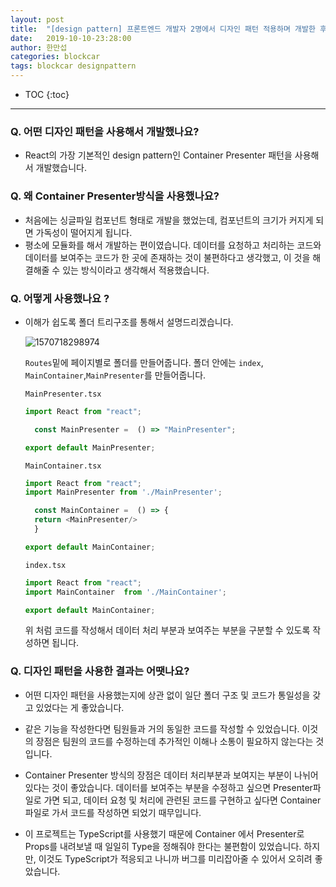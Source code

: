 ```yaml
---
layout: post
title:  "[design pattern] 프론트엔드 개발자 2명에서 디자인 패턴 적용하며 개발한 후기"
date:   2019-10-10-23:28:00
author: 한만섭
categories: blockcar
tags: blockcar designpattern 
---
```




* TOC
{:toc}


***



### Q. 어떤 디자인 패턴을 사용해서 개발했나요? 

- React의 가장 기본적인 design pattern인 Container Presenter 패턴을 사용해서 개발했습니다. 



### Q. 왜 Container Presenter방식을 사용했나요?

- 처음에는 싱글파일 컴포넌트 형태로 개발을 했었는데, 컴포넌트의 크기가 커지게 되면 가독성이 떨어지게 됩니다. 
- 평소에 모듈화를 해서 개발하는 편이였습니다. 데이터를 요청하고 처리하는 코드와 데이터를 보여주는 코드가 한 곳에 존재하는 것이 불편하다고 생각했고, 이 것을 해결해줄 수 있는 방식이라고 생각해서 적용했습니다. 



### Q. 어떻게 사용했나요 ?

- 이해가 쉽도록 폴더 트리구조를 통해서 설명드리겠습니다.  

  ![1570718298974](../../../../assets/image/1570718298974.png)

  `Routes`밑에 페이지별로 폴더를 만들어줍니다. 폴더 안에는 `index`, `MainContainer`,`MainPresenter`를 만들어줍니다.  

  `MainPresenter.tsx`

  ```js
  import React from "react";
  
    const MainPresenter =  () => "MainPresenter";
  
  export default MainPresenter;
  
  ```

  

  `MainContainer.tsx`

  ```js
  import React from "react";
  import MainPresenter from './MainPresenter';
  
    const MainContainer =  () => {
    return <MainPresenter/>
    }
  
  export default MainContainer;
  
  ```

  

  `index.tsx`

  ```js
  import React from "react";
  import MainContainer  from './MainContainer';
  
  export default MainContainer;
  ```

  

  위 처럼 코드를 작성해서 데이터 처리 부분과 보여주는 부분을 구분할 수 있도록 작성하면 됩니다.  



### Q. 디자인 패턴을 사용한 결과는 어땟나요? 

- 어떤 디자인 패턴을 사용했는지에 상관 없이 일단 폴더 구조 및 코드가 통일성을 갖고 있었다는 게 좋았습니다. 

- 같은 기능을 작성한다면 팀원들과 거의 동일한 코드를 작성할 수 있었습니다. 이것의 장점은 팀원의 코드를 수정하는데 추가적인 이해나 소통이 필요하지 않는다는 것 입니다.  

- Container Presenter 방식의 장점은 데이터 처리부분과 보여지는 부분이 나뉘어 있다는 것이 좋았습니다. 데이터를 보여주는 부분을 수정하고 싶으면 Presenter파일로 가면 되고, 데이터 요청 및 처리에 관련된 코드를 구현하고 싶다면 Container파일로 가서 코드를 작성하면 되었기 때무입니다.  

- 이 프로젝트는 TypeScript를 사용했기 때문에 Container 에서 Presenter로 Props를 내려보낼 때 일일히 Type을 정해줘야 한다는 불편함이 있었습니다. 하지만, 이것도 TypeScript가 적응되고 나니까 버그를 미리잡아줄 수 있어서 오히려 좋았습니다.  

  